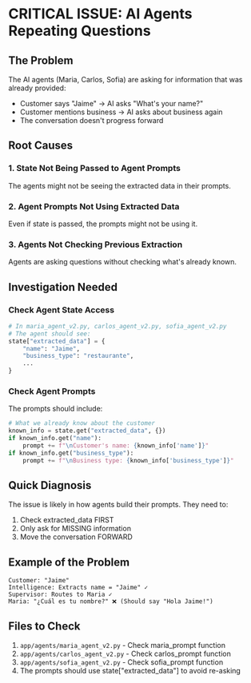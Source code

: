 # CRITICAL ISSUE: AI Agents Repeating Questions

## The Problem
The AI agents (Maria, Carlos, Sofia) are asking for information that was already provided:
- Customer says "Jaime" → AI asks "What's your name?"
- Customer mentions business → AI asks about business again
- The conversation doesn't progress forward

## Root Causes

### 1. State Not Being Passed to Agent Prompts
The agents might not be seeing the extracted data in their prompts.

### 2. Agent Prompts Not Using Extracted Data
Even if state is passed, the prompts might not be using it.

### 3. Agents Not Checking Previous Extraction
Agents are asking questions without checking what's already known.

## Investigation Needed

### Check Agent State Access
```python
# In maria_agent_v2.py, carlos_agent_v2.py, sofia_agent_v2.py
# The agent should see:
state["extracted_data"] = {
    "name": "Jaime",
    "business_type": "restaurante",
    ...
}
```

### Check Agent Prompts
The prompts should include:
```python
# What we already know about the customer
known_info = state.get("extracted_data", {})
if known_info.get("name"):
    prompt += f"\nCustomer's name: {known_info['name']}"
if known_info.get("business_type"):
    prompt += f"\nBusiness type: {known_info['business_type']}"
```

## Quick Diagnosis

The issue is likely in how agents build their prompts. They need to:
1. Check extracted_data FIRST
2. Only ask for MISSING information
3. Move the conversation FORWARD

## Example of the Problem

```
Customer: "Jaime"
Intelligence: Extracts name = "Jaime" ✓
Supervisor: Routes to Maria ✓
Maria: "¿Cuál es tu nombre?" ❌ (Should say "Hola Jaime!")
```

## Files to Check

1. `app/agents/maria_agent_v2.py` - Check maria_prompt function
2. `app/agents/carlos_agent_v2.py` - Check carlos_prompt function
3. `app/agents/sofia_agent_v2.py` - Check sofia_prompt function
4. The prompts should use state["extracted_data"] to avoid re-asking